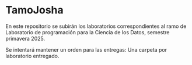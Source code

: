 # TamoJosha

En este repositorio se subirán los laboratorios correspondientes al ramo de Laboratorio de programación para la Ciencia de los Datos, semestre primavera 2025.

Se intentará mantener un orden para las entregas: Una carpeta por laboratorio entregado.